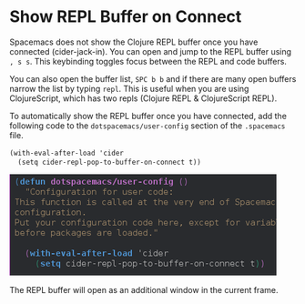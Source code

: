 # Show REPL Buffer on Connect

Spacemacs does not show the Clojure REPL buffer once you have connected (cider-jack-in).  You can open and jump to the REPL buffer using `, s s`.  This keybinding toggles focus between the REPL and code buffers.

You can also open the buffer list, `SPC b b` and if there are many open buffers narrow the list by typing `repl`.  This is useful when you are using ClojureScript, which has two repls (Clojure REPL & ClojureScript REPL).

To automatically show the REPL buffer once you have connected, add the following code to the `dotspacemacs/user-config` section of the `.spacemacs` file.


```elisp
(with-eval-after-load 'cider
  (setq cider-repl-pop-to-buffer-on-connect t))
```

![Spacemacs - Clojure - Show REPL Buffer on Connect](/images/spacemacs-clojure-repl-pop-to-buffer-on-connect.png)

The REPL buffer will open as an additional window in the current frame.
